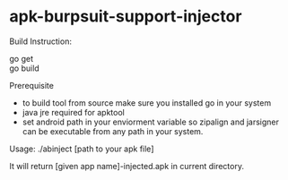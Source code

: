 # apk-burpsuit-support-injector

Build Instruction:

go get<br>
go build

Prerequisite

- to build tool from source make sure you installed go in your system
- java jre required for apktool
- set android path in your enviorment variable so zipalign and jarsigner can be executable from any path in your system.


Usage:
./abinject [path to your apk file]

It will return [given app name]-injected.apk in current directory.
